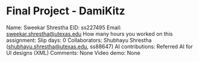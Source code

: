 # Final Project - DamiKitz

Name: Sweekar Shrestha
EID: ss227495
Email: sweekar.shrestha@utexas.edu
How many hours you worked on this assignment: 
Slip days: 0 
Collaborators: Shubhayu Shrestha (shubhayu.shrestha@utexas.edu, ss88647)
AI contributions: Referred AI for UI designs (XML) 
Comments: None
Video demo: None
